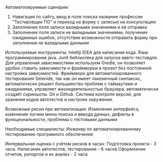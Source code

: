 Автоматизируемые сценарии:
1. Навигация по сайту, ввод в поле поиска название профессии "Тестировщик ПО" и переход на форму с записью на консультацию
2. Заполнение поля записи валидными значениями и её отправка
3. Заполнение поля записи не валидными значениями, получение ожидаемых ошибок, отсутствие возможности отправить форму при заполнении не валидными данными

Используемые инструменты:
Intelliji IDEA для написания кода. Язык программирования java. Junit библиотека для запуска аввто-тестовдля. Для управления зависимостями используем Gredle, он позволяет удобно ставить зависимости и фреймворки в проект без постоянной настройки зависимостей. Фреймворк для автоматизированного тестирования Selenide, так как он имеет лаконичный синтаксис, автоматически решает большинство проблем с таймаутами и ожиданиями, управляет жизнедеятельностью браузера, автоматически создаёт скриншоты. Git и Github. Система контроля версий, для хранения кодов автотестов и настроек окружения.

Возможные риски при автоматизации:
Изменение интерфейса, изменение логики меню поиска и вввода данных, дефекты в функциональности, проблемы с тестовыми данными

Необходимые специалисты:
Инженер по автоматизированному тестированию програмного обеспечения

Интервальная оценка с учётом рисков в часах:
Подготовка проекта - 3 часа.
Написание автотестов, тестирование - 6 часов
Оформление отчетов, репортов и их анализ - 2 часа
